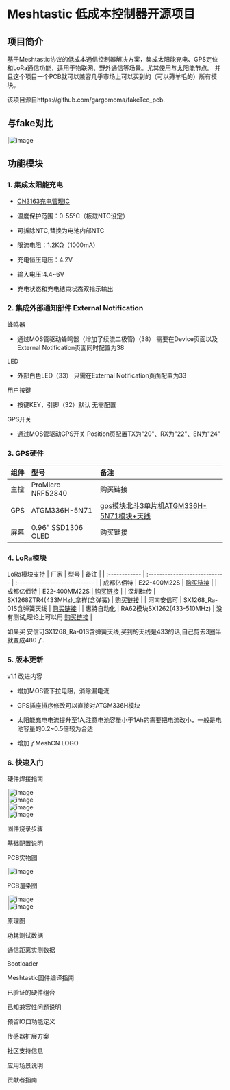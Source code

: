 # Meshtastic 低成本控制器开源项目
## 项目简介
基于Meshtastic协议的低成本通信控制器解决方案，集成太阳能充电、GPS定位和LoRa通信功能，适用于物联网、野外通信等场景。尤其使用与太阳能节点。
并且这个项目一个PCB就可以兼容几乎市场上可以买到的（可以薅羊毛的）所有模块。

该项目源自https://github.com/gargomoma/fakeTec_pcb.

## 与fake对比

|![image](image/20250114_01.jpg)  

## 功能模块
### 1. 集成太阳能充电

  - [CN3163充电管理IC](https://item.szlcsc.com/582671.html?fromZone=s_s__%2522C559031%2522&spm=sc.gb.xh1.zy.n___sc.hm.hd.ss&t=1739525886502&s=1739525886502&lcsc_vid=FgJaXlFRTwdWBgAAEVBdAlEARwMIVVxUFVENAQdTRAAxVlNVTlRcUlxfR1FbXjtW)
  
  - 温度保护范围：0-55°C（板载NTC设定）
  
  - 可拆除NTC,替换为电池内部NTC
  
  - 限流电阻：1.2KΩ（1000mA）
  
  - 充电恒压电压：4.2V
  
  - 输入电压:4.4~6V
  
  - 充电状态和充电结束状态双指示输出


### 2. 集成外部通知部件 External Notification

蜂鸣器
- 通过MOS管驱动蜂鸣器（增加了续流二极管)（38）
  需要在Device页面以及External Notification页面同时配置为38

LED
- 外部白色LED（33）
  只需在External Notification页面配置为33

用户按键
- 按键KEY，引脚（32）默认
  无需配置

GPS开关
- 通过MOS管驱动GPS开关
  Position页配置TX为"20"、RX为"22"、EN为"24"


### 3. GPS硬件
| 组件 | 型号 | 备注 |
| :------------ | :---------------------------- | :---------------------------- |
| 主控 | ProMicro NRF52840 | 购买链接 |
| GPS | ATGM336H-5N71 | [gps模块北斗3单片机ATGM336H-5N71模块+天线](https://item.taobao.com/item.htm?id=649721823963&_u=e1fg9to3077) |
| 屏幕 | 0.96" SSD1306 OLED | 购买链接 |



### 4. LoRa模块
LoRa模块支持
| 厂家 | 型号 | 备注 |
| :------------ | :---------------------------- | :---------------------------- |
| 成都亿佰特 | E22-400M22S | [购买链接](https://item.taobao.com/item.htm?id=571626367408&_u=e1fg9toef8a) |
| 成都亿佰特 | E22-400MM22S | [购买链接](https://item.taobao.com/item.htm?id=571626367408&_u=e1fg9toef8a) |
| 深圳硅传 | SX1268ZTR4(433MHz)_拿样(含弹簧) | [购买链接](https://item.taobao.com/item.htm?id=631724138123&_u=e1fg9to418f) |
| 河南安信可 | SX1268_Ra-01S含弹簧天线 | [购买链接](https://item.taobao.com/item.htm?id=627657133308&_u=e1fg9toe418) |
| 惠特自动化 | RA62模块SX1262(433-510MHz) | 没有测试,理论上可以用 [购买链接](https://item.taobao.com/item.htm?id=687692791680&_u=e1fg9toe418) |

如果买 安信可SX1268_Ra-01S含弹簧天线,买到的天线是433的话,自己剪去3圈半就变成480了.


### 5. 版本更新
v1.1 改进内容

- 增加MOS管下拉电阻，消除漏电流

- GPS插座排序修改可以直接对ATGM336H模块

- 太阳能充电电流提升至1A,注意电池容量小于1Ah的需要把电流改小，一般是电池容量的0.2~0.5倍较为合适

- 增加了MeshCN LOGO 

### 6. 快速入门

硬件焊接指南

|![image](image/20250114_003653.jpg)  
|![image](image/20250114_003659.jpg)  
|![image](image/20250114_005227.jpg)  
|![image](image/20250114_005517.jpg)  

固件烧录步骤

基础配置说明

PCB实物图

|![image](image/20250115_203856.jpg)  

PCB渲染图
 
|![image](fake_yuri_PCB/PCB_TOP.jpg)  
|![image](fake_yuri_PCB/PCB_BOM.jpg)  

原理图 

功耗测试数据

通信距离实测数据

Bootloader

Meshtastic固件编译指南



已验证的硬件组合

已知兼容性问题说明



预留IO口功能定义

传感器扩展方案

社区支持信息

应用场景说明

贡献者指南


